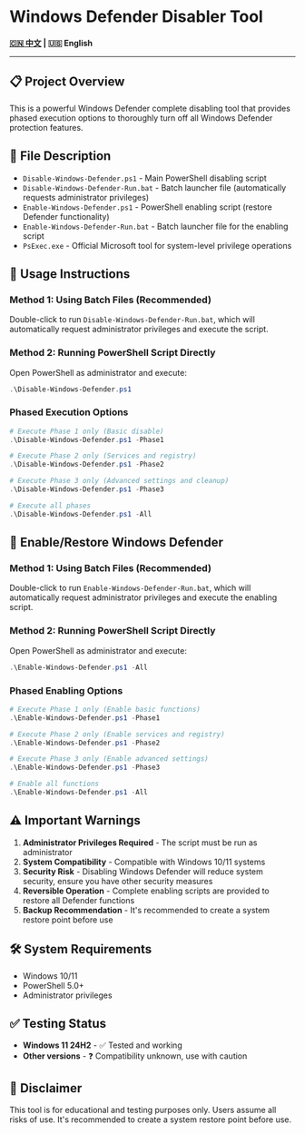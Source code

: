 # Windows Defender Disabler Tool

<!-- Language Switch / 语言切换 -->
**[🇨🇳 中文](README.md) | 🇺🇸 English**

---

## 📋 Project Overview

This is a powerful Windows Defender complete disabling tool that provides phased execution options to thoroughly turn off all Windows Defender protection features.

## 📁 File Description

- `Disable-Windows-Defender.ps1` - Main PowerShell disabling script
- `Disable-Windows-Defender-Run.bat` - Batch launcher file (automatically requests administrator privileges)
- `Enable-Windows-Defender.ps1` - PowerShell enabling script (restore Defender functionality)
- `Enable-Windows-Defender-Run.bat` - Batch launcher file for the enabling script
- `PsExec.exe` - Official Microsoft tool for system-level privilege operations

## 🚀 Usage Instructions

### Method 1: Using Batch Files (Recommended)
Double-click to run `Disable-Windows-Defender-Run.bat`, which will automatically request administrator privileges and execute the script.

### Method 2: Running PowerShell Script Directly
Open PowerShell as administrator and execute:
```powershell
.\Disable-Windows-Defender.ps1
```

### Phased Execution Options
```powershell
# Execute Phase 1 only (Basic disable)
.\Disable-Windows-Defender.ps1 -Phase1

# Execute Phase 2 only (Services and registry)
.\Disable-Windows-Defender.ps1 -Phase2

# Execute Phase 3 only (Advanced settings and cleanup)
.\Disable-Windows-Defender.ps1 -Phase3

# Execute all phases
.\Disable-Windows-Defender.ps1 -All
```

## 🔄 Enable/Restore Windows Defender

### Method 1: Using Batch Files (Recommended)
Double-click to run `Enable-Windows-Defender-Run.bat`, which will automatically request administrator privileges and execute the enabling script.

### Method 2: Running PowerShell Script Directly
Open PowerShell as administrator and execute:
```powershell
.\Enable-Windows-Defender.ps1 -All
```

### Phased Enabling Options
```powershell
# Execute Phase 1 only (Enable basic functions)
.\Enable-Windows-Defender.ps1 -Phase1

# Execute Phase 2 only (Enable services and registry)
.\Enable-Windows-Defender.ps1 -Phase2

# Execute Phase 3 only (Enable advanced settings)
.\Enable-Windows-Defender.ps1 -Phase3

# Enable all functions
.\Enable-Windows-Defender.ps1 -All
```

## ⚠️ Important Warnings

1. **Administrator Privileges Required** - The script must be run as administrator
2. **System Compatibility** - Compatible with Windows 10/11 systems
3. **Security Risk** - Disabling Windows Defender will reduce system security, ensure you have other security measures
4. **Reversible Operation** - Complete enabling scripts are provided to restore all Defender functions
5. **Backup Recommendation** - It's recommended to create a system restore point before use

## 🛠️ System Requirements

- Windows 10/11
- PowerShell 5.0+
- Administrator privileges

## ✅ Testing Status

- **Windows 11 24H2** - ✅ Tested and working
- **Other versions** - ❓ Compatibility unknown, use with caution

## 📄 Disclaimer

This tool is for educational and testing purposes only. Users assume all risks of use. It's recommended to create a system restore point before use.
